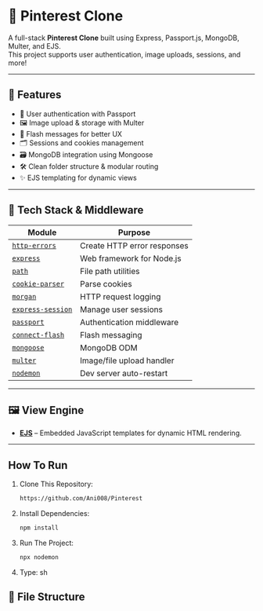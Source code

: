 # 📌 Pinterest Clone

A full-stack **Pinterest Clone** built using Express, Passport.js, MongoDB, Multer, and EJS.  
This project supports user authentication, image uploads, sessions, and more!

---

## 🚀 Features

- 🧠 User authentication with Passport
- 🖼️ Image upload & storage with Multer
- 🧾 Flash messages for better UX
- 🗂️ Sessions and cookies management
- 🗃️ MongoDB integration using Mongoose
- 🛠️ Clean folder structure & modular routing
- ✨ EJS templating for dynamic views

---

## 🧰 Tech Stack & Middleware

| Module            | Purpose                                           |
|------------------|---------------------------------------------------|
| [`http-errors`](https://www.npmjs.com/package/http-errors) | Create HTTP error responses |
| [`express`](https://www.npmjs.com/package/express)       | Web framework for Node.js |
| [`path`](https://nodejs.org/api/path.html)               | File path utilities |
| [`cookie-parser`](https://www.npmjs.com/package/cookie-parser) | Parse cookies |
| [`morgan`](https://www.npmjs.com/package/morgan)         | HTTP request logging |
| [`express-session`](https://www.npmjs.com/package/express-session) | Manage user sessions |
| [`passport`](https://www.npmjs.com/package/passport)     | Authentication middleware |
| [`connect-flash`](https://www.npmjs.com/package/connect-flash) | Flash messaging |
| [`mongoose`](https://www.npmjs.com/package/mongoose)     | MongoDB ODM |
| [`multer`](https://www.npmjs.com/package/multer)         | Image/file upload handler |
| [`nodemon`](https://www.npmjs.com/package/nodemon)       | Dev server auto-restart |

---

## 🖼️ View Engine

- **[EJS](https://www.npmjs.com/package/ejs)** – Embedded JavaScript templates for dynamic HTML rendering.

---

## How To Run

1. Clone This Repository:
   ```bash
   https://github.com/Ani008/Pinterest
   ```
2. Install Dependencies:
   ```bash
   npm install
   ```
3. Run The Project:
   ```bash
   npx nodemon
   ```
   

2. Type:
sh

## 📁 File Structure

